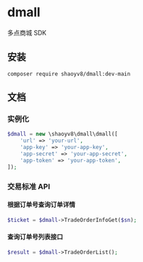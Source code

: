 # dmall
多点商城 SDK

## 安装

```
composer require shaoyv8/dmall:dev-main
```

## 文档

### 实例化

```php
$dmall = new \shaoyv8\dmall\dmall([
    'url' => 'your-url',
    'app-key' => 'your-app-key',
    'app-secret' => 'your-app-secret',
    'app-token' => 'your-app-token',
]);
```

### 交易标准 API

#### 根据订单号查询订单详情

```php
$ticket = $dmall->TradeOrderInfoGet($sn);
```

#### 查询订单号列表接口

```php
$result = $dmall->TradeOrderList();
```
